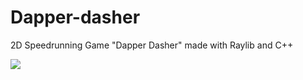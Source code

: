 # Dapper-dasher
2D Speedrunning Game "Dapper Dasher" made with Raylib and C++

![](https://github.com/zakkaiProxy/dapper-dasher/blob/main/demo/scarfy.gif)
